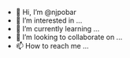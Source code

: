 - 👋 Hi, I’m @njpobar
- 👀 I’m interested in ...
- 🌱 I’m currently learning ...
- 💞️ I’m looking to collaborate on ...
- 📫 How to reach me ...

<!---
njpobar/njpobar is a ✨ special ✨ repository because its `README.md` (this file) appears on your GitHub profile.
You can click the Preview link to take a look at your changes.
--->
